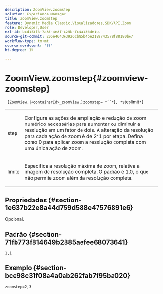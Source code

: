```yaml
---
description: ZoomView.zoomstep
solution: Experience Manager
title: ZoomView.zoomstep
feature: Dynamic Media Classic,Visualizadores,SDK/API,Zoom
role: Developer,User
exl-id: bcd153f3-7a87-4e8f-825b-fc4a136de1dc
source-git-commit: 206e4643e3926cb85b4be2189743578f88180be7
workflow-type: tm+mt
source-wordcount: '85'
ht-degree: 1%

---
```


# ZoomView.zoomstep{#zoomview-zoomstep}

` [ZoomView.|<containerId>_zoomView.]zoomstep= *``*[, *`steplimit`*]`

<table id="table_1D425B7685D448459CD3FE8D683C813C"> 
 <tbody> 
  <tr> 
   <td colname="col1"> <p> <span class="codeph"><span class="varname"> step</span></span> </p> </td> 
   <td colname="col2"> <p> Configura as ações de ampliação e redução de zoom numérico necessárias para aumentar ou diminuir a resolução em um fator de dois. A alteração da resolução para cada ação de zoom é de 2^1 por etapa. Defina como <span class="codeph"> 0</span> para aplicar zoom a resolução completa com uma única ação de zoom. </p> </td> 
  </tr> 
  <tr> 
   <td colname="col1"> <p> <span class="codeph"><span class="varname"> limite</span></span> </p> </td> 
   <td colname="col2"> <p> Especifica a resolução máxima de zoom, relativa à imagem de resolução completa. O padrão é <span class="codeph"> 1.0</span>, o que não permite zoom além da resolução completa. </p> </td> 
  </tr> 
 </tbody> 
</table>

## Propriedades {#section-1e637b22e8a44d759d588e47576891e6}

Opcional.

## Padrão {#section-71fb773f814649b2885aefee68073641}

`1,1`

## Exemplo {#section-bce98c31f08a4a0ab262fab7f95ba020}

`zoomstep=2,3`
